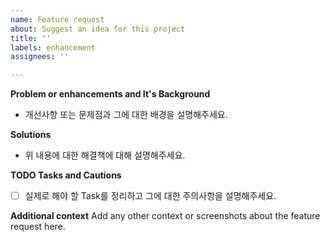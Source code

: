 ```yaml
---
name: Feature request
about: Suggest an idea for this project
title: ''
labels: enhancement
assignees: ''

---
```


**Problem or enhancements and It's Background**
- 개선사항 또는 문제점과 그에 대한 배경을 설명해주세요.

**Solutions**
- 위 내용에 대한 해결책에 대해 설명해주세요.

**TODO Tasks and Cautions**
- [ ] 실제로 해야 할 Task를 정리하고 그에 대한 주의사항을 설명해주세요.

**Additional context**
Add any other context or screenshots about the feature request here.
